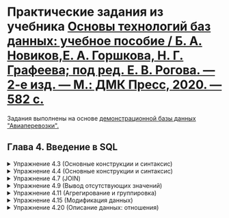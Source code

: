 # Практические задания из учебника [Основы технологий баз данных: учебное пособие / Б. А. Новиков,Е. А. Горшкова, Н. Г. Графеева; под ред. Е. В. Рогова. — 2-е изд. — М.: ДМК Пресс, 2020. — 582 с.](https://postgrespro.ru/education/books/dbtech)
Задания выполнены на основе [демонстрационной базы данных "Авиаперевозки".](https://postgrespro.ru/education/demodb)

## Глава 4. Введение в SQL
<details>
<summary>Упражнение 4.3 (Основные конструкции и синтаксис)</summary>
Найдите все самолеты c максимальной дальностью полета:
1) либо больше 10 000 км, либо меньше 4 000 км;
2) больше 6 000 км, а название не заканчивается на «100».
Обратите внимание на порядок следования предложений WHERE и FROM.

  **Решение 4.3:**

```SQL
SELECT * 
	FROM aircrafts
	WHERE range > 4000 AND range < 10000
	ORDER BY range;

aircraft_code|model          |range|
-------------+---------------+-----+
733          |Boeing 737-300 | 4200|
321          |Airbus A321-200| 5600|
320          |Airbus A320-200| 5700|
319          |Airbus A319-100| 6700|
763          |Boeing 767-300 | 7900|

5 row(s) fetched.

> SELECT * 
	FROM aircrafts
	WHERE range > 6000 AND model !~ '100$' 
	ORDER BY range;

aircraft_code|model         |range|
-------------+--------------+-----+
763          |Boeing 767-300| 7900|
773          |Boeing 777-300|11100|

2 row(s) fetched.
```

</details>
<details>
<summary>Упражнение 4.4 (Основные конструкции и синтаксис)</summary>
Определите номера и время отправления всех рейсов, прибывших в аэропорт назначения не вовремя.
  
  **Решение 4.4:**

```SQL
-- Рейс прибыл в аэропорт, если у него есть фактическое время прибытия.
-- Рейс пришел не вовремя, если разница между фактическим и временем
-- по расписанию не равна нулю. Дополнительно вычислим время задержки рейса.

SELECT flight_no , actual_departure , actual_arrival , actual_arrival - scheduled_arrival AS delay  
	FROM flights
	WHERE actual_arrival IS NOT NULL 
AND actual_arrival - scheduled_arrival <> '00:00:00'
	ORDER BY delay DESC
	LIMIT 5;

flight_no|actual_departure             |actual_arrival               |delay   |
---------+-----------------------------+-----------------------------+--------+
PG0073   |2015-11-02 16:53:00.000 +0400|2015-11-02 21:52:00.000 +0400|05:07:00|
PG0040   |2015-12-15 18:29:00.000 +0400|2015-12-15 18:54:00.000 +0400|04:44:00|
PG0533   |2015-12-22 19:37:00.000 +0400|2015-12-22 22:59:00.000 +0400|04:44:00|
PG0132   |2016-07-20 17:06:00.000 +0400|2016-07-20 18:36:00.000 +0400|04:41:00|
PG0531   |2016-07-15 13:56:00.000 +0400|2016-07-15 16:26:00.000 +0400|04:41:00|
5 row(s) fetched.

> -- Другой вариант запроса. Тип time приводится к целочисленному.
-- В шаблон включен день месяца, если рейс задерживается больше суток.
SELECT flight_no , actual_departure , actual_arrival , actual_arrival - scheduled_arrival AS delay  
	FROM flights
	WHERE actual_arrival IS NOT NULL
AND to_char(actual_arrival, 'DDHH24MI')::int - to_char(scheduled_arrival, 'DDHH24MI')::int <> 0
	ORDER BY delay DESC
	LIMIT 5;


flight_no|actual_departure             |actual_arrival               |delay   |
---------+-----------------------------+-----------------------------+--------+
PG0073   |2015-11-02 16:53:00.000 +0400|2015-11-02 21:52:00.000 +0400|05:07:00|
PG0040   |2015-12-15 18:29:00.000 +0400|2015-12-15 18:54:00.000 +0400|04:44:00|
PG0533   |2015-12-22 19:37:00.000 +0400|2015-12-22 22:59:00.000 +0400|04:44:00|
PG0132   |2016-07-20 17:06:00.000 +0400|2016-07-20 18:36:00.000 +0400|04:41:00|
PG0531   |2016-07-15 13:56:00.000 +0400|2016-07-15 16:26:00.000 +0400|04:41:00|

5 row(s) fetched.
```

</details>
<details>
<summary>Упражнение 4.7 (JOIN)</summary>
Напечатанный посадочный талон должен содержать фамилию и имя пассажира, 
коды аэропортов вылета и прилета, дату и время вылета и прилета по расписанию, 
номер места в салоне самолета. 
Напишите запрос, выводящий всю необходимую информацию для полученных
посадочных талонов на рейсы, которые еще не вылетели.

**Решение 4.7:**

```SQL
SELECT 
t.passenger_name ,
f.departure_airport ,
f.arrival_airport ,
f.scheduled_departure ,
f.scheduled_arrival ,
bp.seat_no 
FROM ticket_flights AS tf
	LEFT JOIN tickets AS t ON tf.ticket_no = t.ticket_no -- ФИО пассажира
INNER JOIN boarding_passes AS bp ON tf.ticket_no = bp.ticket_no AND tf.flight_id = bp.flight_id -- Номер места в салоне самолета после регистрации
LEFT JOIN flights AS f ON tf.flight_id = f.flight_id -- Коды аэропортов, дата и время вылета и прилета по расписанию
WHERE EXISTS (SELECT f.actual_departure FROM flights WHERE f.actual_departure IS NULL) -- Исключаем вылетевшие рейсы
LIMIT 5;

passenger_name   |departure_airport|arrival_airport|scheduled_departure          |scheduled_arrival            |seat_no|
-----------------+-----------------+---------------+-----------------------------+-----------------------------+-------+
ALEKSANDR VASILEV|PEE              |VKO            |2016-10-13 18:55:00.000 +0400|2016-10-13 20:20:00.000 +0400|35E    |
VERA IVANOVA     |AER              |SVO            |2016-10-13 18:15:00.000 +0400|2016-10-13 20:00:00.000 +0400|35E    |
EMILIYA BORISOVA |PEE              |VKO            |2016-10-13 18:55:00.000 +0400|2016-10-13 20:20:00.000 +0400|35F    |
LYUDMILA ROMANOVA|AER              |SVO            |2016-10-13 18:15:00.000 +0400|2016-10-13 20:00:00.000 +0400|35F    |
PETR TIKHONOV    |PEE              |VKO            |2016-10-13 18:55:00.000 +0400|2016-10-13 20:20:00.000 +0400|35G    |

5 row(s) fetched.
```

</details>
<details>
<summary>Упражнение 4.9 (Вывод отсутствующих значений)</summary>
Выведите номера мест, оставшихся свободными в рейсах из Анапы (AAQ) в Шереметьево (SVO), вместе с номером рейса и его датой.

**Решение 4.9:**

```SQL
WITH sales AS 
(
	SELECT -- Рейсы, на которые проданы билеты
	DISTINCT tf.flight_id ,
	f.departure_airport ,
	f.arrival_airport , 
	f.scheduled_departure ,
	f.scheduled_arrival ,
	f.flight_no ,
	f.aircraft_code 
	FROM ticket_flights AS tf -- Билет
		JOIN boarding_passes AS bp ON tf.ticket_no = bp.ticket_no AND tf.flight_id = bp.flight_id -- Номер места
		JOIN flights AS f ON tf.flight_id = f.flight_id -- Код рейса, код самолета, код аэропорта, дата рейса
		WHERE f.departure_airport = 'AAQ' AND f.arrival_airport = 'SVO' -- Рейс из Анапы (AAQ) в Шереметьево (SVO)
)
SELECT -- Номера всех мест на рейсах в соответствии в компановкой салона самолета
sales.departure_airport ,
sales.arrival_airport , 
sales.scheduled_departure ,
sales.scheduled_arrival ,
sales.flight_no ,
s.seat_no AS not_soled_seat
FROM sales
	JOIN seats AS s ON sales.aircraft_code = s.aircraft_code 
		AND s.aircraft_code  IN (SELECT DISTINCT aircraft_code -- Код модели самолета
		FROM flights WHERE departure_airport = 'AAQ' AND arrival_airport = 'SVO')
EXCEPT 
SELECT -- Номера мест на рейсах, на которые проданы билеты
f.departure_airport ,
f.arrival_airport , 
f.scheduled_departure ,
f.scheduled_arrival ,
f.flight_no ,
bp.seat_no
	FROM ticket_flights AS tf -- Билет
		JOIN boarding_passes AS bp ON tf.ticket_no = bp.ticket_no AND tf.flight_id = bp.flight_id -- Номер места
		JOIN flights AS f ON tf.flight_id = f.flight_id -- Код рейса, код самолета, код аэропорта, дата рейса
		WHERE f.departure_airport = 'AAQ' AND f.arrival_airport = 'SVO' -- Рейс из Анапы (AAQ) в Шереметьево (SVO)
	ORDER BY scheduled_departure , not_soled_seat
LIMIT 5;

departure_airport|arrival_airport|scheduled_departure          |scheduled_arrival            |flight_no|not_soled_seat|
-----------------+---------------+-----------------------------+-----------------------------+---------+--------------+
AAQ              |SVO            |2015-10-14 13:05:00.000 +0400|2015-10-14 14:45:00.000 +0400|PG0252   |10C           |
AAQ              |SVO            |2015-10-14 13:05:00.000 +0400|2015-10-14 14:45:00.000 +0400|PG0252   |10D           |
AAQ              |SVO            |2015-10-14 13:05:00.000 +0400|2015-10-14 14:45:00.000 +0400|PG0252   |11A           |
AAQ              |SVO            |2015-10-14 13:05:00.000 +0400|2015-10-14 14:45:00.000 +0400|PG0252   |11B           |
AAQ              |SVO            |2015-10-14 13:05:00.000 +0400|2015-10-14 14:45:00.000 +0400|PG0252   |11D           |

5 row(s) fetched.
```

</details>
<details>
<summary>Упражнение 4.11 (Агрегирование и группировка)</summary>
Напишите запрос, возвращающий среднюю стоимость авиабилета в каждом из классов перевозки. Модифицируйте его таким образом, чтобы было видно, какому классу какое значение соответствует.

**Решение 4.11:**

```SQL
SELECT fare_conditions, avg(amount) AS avg_ticket_cost
  FROM ticket_flights
  GROUP BY fare_conditions;

fare_conditions|avg_ticket_cost   |
---------------+------------------+
Business       |51557.399820393274|
Comfort        |32724.546136534134|
Economy        |16031.309072998395|

3 row(s) fetched.
```

</details>
<details>
<summary>Упражнение 4.15 (Модификация данных)</summary>
В результате еще одной модернизации в самолетах «Аэробус A319» (код 319) ряды кресел с шестого по восьмой были переведены в разряд бизнес-класса. Измените таблицу одним запросом и получите измененные данные с помощью предложения RETURNING.

**Решение 4.15:**

```SQL
CREATE TEMP TABLE seats_tmp AS  
  SELECT * FROM seats
  WHERE aircraft_code = '319';

116 row(s) modified.


UPDATE seats_tmp
	SET fare_conditions = 'Business'
  	WHERE seat_no ~ '^(6|7|8)'
	RETURNING seat_no , fare_conditions;

seat_no|fare_conditions|
-------+---------------+
6A     |Business       |
6B     |Business       |
6C     |Business       |
6D     |Business       |
6E     |Business       |
6F     |Business       |
7A     |Business       |
7B     |Business       |
7C     |Business       |
7D     |Business       |
7E     |Business       |
7F     |Business       |
8A     |Business       |
8B     |Business       |
8C     |Business       |
8D     |Business       |
8F     |Business       |
8E     |Business       |

18 row(s) fetched.
```

</details>
<details>
<summary>Упражнение 4.20 (Описание данных: отношения)</summary>
Найдите модели самолетов «дальнего следования», максимальная продолжительность рейсов которых составила более 6 часов.

**Решение 4.20:**

```SQL
SELECT ac.aircraft_code , a.model
FROM (SELECT DISTINCT aircraft_code FROM flights
	WHERE scheduled_arrival > scheduled_departure + '6 hours' -- Рейс летит более 6 часов по расписанию 
	AND actual_arrival IS NOT NULL) AS ac -- Рейс уже приземлился 
JOIN aircrafts AS a ON ac.aircraft_code = a.aircraft_code;

aircraft_code|model          |
-------------+---------------+
763          |Boeing 767-300 |
319          |Airbus A319-100|

2 row(s) fetched.
```

</details>
